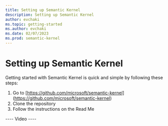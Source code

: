 ```yaml
---
title: Setting up Semantic Kernel
description: Setting up Semantic Kernel
author: evchaki
ms.topic: getting-started
ms.author: evchaki
ms.date: 02/07/2023
ms.prod: semantic-kernel
---
```

# Setting up Semantic Kernel

Getting started with Semantic Kernel is quick and simple by following these steps:
1. Go to [https://github.com/microsoft/semantic-kernel] (https://github.com/microsoft/semantic-kernel)
2. Clone the repository
3. Follow the instructions on the Read Me


---- Video ----
